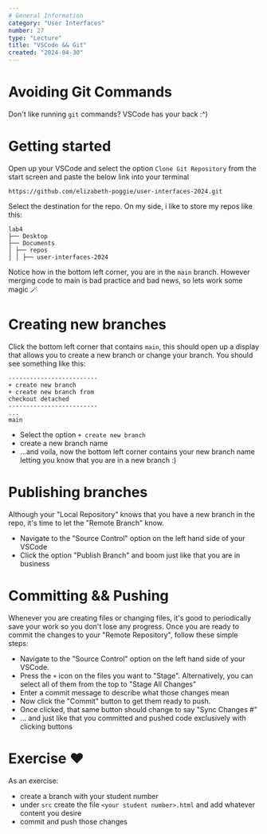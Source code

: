 ```yaml
---
# General Information
category: "User Interfaces"
number: 27
type: "Lecture"
title: "VSCode && Git"
created: "2024-04-30"
---
```


# Avoiding Git Commands

Don't like running `git` commands? VSCode has your back :^)

# Getting started

Open up your VSCode and select the option `Clone Git Repository` from the start screen and paste the below link into your terminal

```text
https://github.com/elizabeth-poggie/user-interfaces-2024.git
```

Select the destination for the repo. On my side, i like to store my repos like this:

```text
lab4
├── Desktop
├── Documents
│ ├── repos
│ │ ├── user-interfaces-2024
```

Notice how in the bottom left corner, you are in the `main` branch. However merging code to main is bad practice and bad news, so lets work some magic 🪄

# Creating new branches

Click the bottom left corner that contains `main`, this should open up a display that allows you to create a new branch or change your branch. You should see something like this:

```text
-------------------------
+ create new branch
+ create new branch from
checkout detached
-------------------------
...
main
```

- Select the option `+ create new branch`
- create a new branch name
- ...and voila, now the bottom left corner contains your new branch name letting you know that you are in a new branch :)

# Publishing branches

Although your "Local Repository" knows that you have a new branch in the repo, it's time to let the "Remote Branch" know.

- Navigate to the "Source Control" option on the left hand side of your VSCode
- Click the option "Publish Branch" and boom just like that you are in business

# Committing && Pushing

Whenever you are creating files or changing files, it's good to periodically save your work so you don't lose any progress. Once you are ready to commit the changes to your "Remote Repository", follow these simple steps:

- Navigate to the "Source Control" option on the left hand side of your VSCode.
- Press the `+` icon on the files you want to "Stage". Alternatively, you can select all of them from the top to "Stage All Changes"
- Enter a commit message to describe what those changes mean
- Now click the "Commit" button to get them ready to push.
- Once clicked, that same button should change to say "Sync Changes #"
- ... and just like that you committed and pushed code exclusively with clicking buttons

# Exercise ❤️

As an exercise:

- create a branch with your student number
- under `src` create the file `<your student number>.html` and add whatever content you desire
- commit and push those changes
